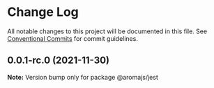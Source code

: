 # Change Log

All notable changes to this project will be documented in this file.
See [Conventional Commits](https://conventionalcommits.org) for commit guidelines.

## 0.0.1-rc.0 (2021-11-30)

**Note:** Version bump only for package @aromajs/jest
